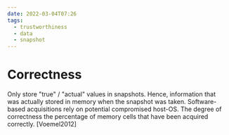 ```yaml
---
date: 2022-03-04T07:26
tags:
  - trustworthiness
  - data
  - snapshot
---
```


# Correctness

Only store "true" / "actual" values in snapshots. Hence, information that was actually stored in memory when the snapshot was taken. Software-based acquisitions rely on potential compromised host-OS. The degree of correctness the percentage of memory cells that have been acquired correctly. [Voemel2012]
